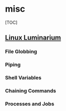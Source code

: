# misc

[TOC]

## [Linux Luminarium](https://pwn.college/linux-luminarium/)

### File Globbing

### Piping

### Shell Variables

### Chaining Commands

### Processes and Jobs
